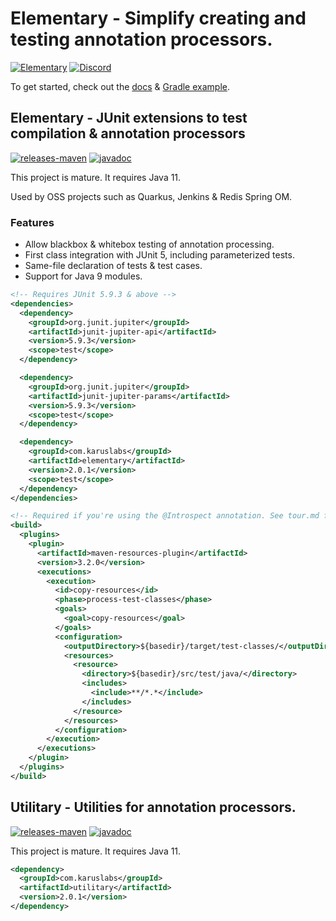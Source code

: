 # Elementary - Simplify creating and testing annotation processors.

[![Elementary](https://github.com/Pante/elementary/actions/workflows/build.yaml/badge.svg)](https://github.com/Pante/elementary/actions/workflows/build.yaml)
[![Discord](https://img.shields.io/discord/140273735772012544.svg?style=flat-square)](https://discord.gg/uE4C9NQ)

To get started, check out
the [docs](https://github.com/Pante/elementary/tree/master/docs/elementary/tour.md) & [Gradle example](https://github.com/toolforger/elementary-demo).

## Elementary - JUnit extensions to test compilation & annotation processors

[![releases-maven](https://img.shields.io/maven-central/v/com.karuslabs/elementary)](https://central.sonatype.com/artifact/com.karuslabs/elementary/)
[![javadoc](https://img.shields.io/badge/javadoc-stable-brightgreen.svg)](https://repo.karuslabs.com/repository/elementary/latest/elementary/apidocs/index.html)

This project is mature. It requires Java 11. 

Used by OSS projects such as Quarkus, Jenkins & Redis Spring OM.

### Features
* Allow blackbox & whitebox testing of annotation processing.
* First class integration with JUnit 5, including parameterized tests.
* Same-file declaration of tests & test cases.
* Support for Java 9 modules.

```XML
<!-- Requires JUnit 5.9.3 & above -->
<dependencies>
  <dependency>
    <groupId>org.junit.jupiter</groupId>
    <artifactId>junit-jupiter-api</artifactId>
    <version>5.9.3</version>
    <scope>test</scope>
  </dependency>

  <dependency>
    <groupId>org.junit.jupiter</groupId>
    <artifactId>junit-jupiter-params</artifactId>
    <version>5.9.3</version>
    <scope>test</scope>
  </dependency>

  <dependency>
    <groupId>com.karuslabs</groupId>
    <artifactId>elementary</artifactId>
    <version>2.0.1</version>
    <scope>test</scope>
  </dependency>
</dependencies>
```

```xml
<!-- Required if you're using the @Introspect annotation. See tour.md for a Gradle equivalent -->
<build>
  <plugins>
    <plugin>
      <artifactId>maven-resources-plugin</artifactId>
      <version>3.2.0</version>
      <executions>
        <execution>
          <id>copy-resources</id>
          <phase>process-test-classes</phase>
          <goals>
            <goal>copy-resources</goal>
          </goals>
          <configuration>
            <outputDirectory>${basedir}/target/test-classes/</outputDirectory>
            <resources>
              <resource>
                <directory>${basedir}/src/test/java/</directory>
                <includes>
                  <include>**/*.*</include>
                </includes>
              </resource>
            </resources>
          </configuration>
        </execution>
      </executions>
    </plugin>
  </plugins>
</build>
```

## Utilitary - Utilities for annotation processors.

[![releases-maven](https://img.shields.io/maven-central/v/com.karuslabs/utilitary)](https://central.sonatype.com/artifact/com.karuslabs/utilitary/)
[![javadoc](https://img.shields.io/badge/javadoc-stable-brightgreen.svg)](https://repo.karuslabs.com/repository/elementary/latest/utilitary/apidocs/index.html)

This project is mature. It requires Java 11.

```XML
<dependency>
  <groupId>com.karuslabs</groupId>
  <artifactId>utilitary</artifactId>
  <version>2.0.1</version>
</dependency>
```
